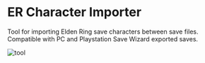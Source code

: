 # ER Character Importer

Tool for importing Elden Ring save characters between save files. Compatible with PC and Playstation Save Wizard exported saves.

![tool](https://github.com/user-attachments/assets/9d0acebc-87f5-4d28-8005-da486e98d174)
